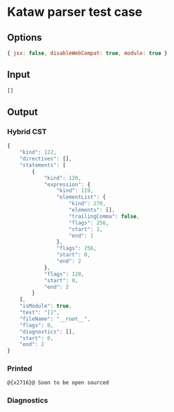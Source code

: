 # Kataw parser test case

## Options

`````js
{ jsx: false, disableWebCompat: true, module: true }
`````


## Input

`````js
[]
`````

## Output

### Hybrid CST

```javascript
{
    "kind": 122,
    "directives": [],
    "statements": [
        {
            "kind": 120,
            "expression": {
                "kind": 119,
                "elementList": {
                    "kind": 270,
                    "elements": [],
                    "trailingComma": false,
                    "flags": 256,
                    "start": 1,
                    "end": 1
                },
                "flags": 256,
                "start": 0,
                "end": 2
            },
            "flags": 128,
            "start": 0,
            "end": 2
        }
    ],
    "isModule": true,
    "text": "[]",
    "fileName": "__root__",
    "flags": 0,
    "diagnostics": [],
    "start": 0,
    "end": 2
}
```

### Printed

```javascript
@{x2716}@ Soon to be open sourced
```

### Diagnostics

```javascript

```

